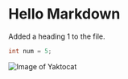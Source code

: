 # Hello Markdown
Added a heading 1 to the file.
``` Java
int num = 5;
```
![Image of Yaktocat](https://octodex.github.com/images/yaktocat.png)

